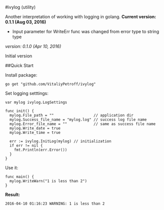 #ivylog (utility)

Another interpretation of working with logging in golang.
**Current version: 0.1.1 (Aug 03, 2016)**
 - Input parameter for WriteErr func was changed from error type to string type

*version: 0.1.0 (Apr 10, 2016)*

Initial version

##Quick Start

Install package:
```
go get "github.com/VitaliyPetroff/ivylog"
```

Set logging setttings:
```
var mylog ivylog.LogSettings

func init() {
  mylog.File_path = ""                  // application dir
  mylog.Success_file_name = "mylog.log" // success log file name
  mylog.Error_file_name = ""            // same as success file name
  mylog.Write_date = true
  mylog.Write_time = true

  err := ivylog.InitLog(mylog) // initialization
  if err != nil {
    fmt.Println(err.Error())
  }
}
```

Use it:
```
func main() {
  mylog.WriteWarn("1 is less than 2")
}
```

**Result:**
```
2016-04-10 01:16:23 WARNING: 1 is less than 2
```
